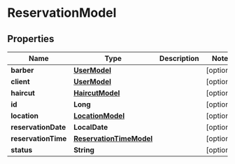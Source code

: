 

# ReservationModel

## Properties

Name | Type | Description | Notes
------------ | ------------- | ------------- | -------------
**barber** | [**UserModel**](UserModel.md) |  |  [optional]
**client** | [**UserModel**](UserModel.md) |  |  [optional]
**haircut** | [**HaircutModel**](HaircutModel.md) |  |  [optional]
**id** | **Long** |  |  [optional]
**location** | [**LocationModel**](LocationModel.md) |  |  [optional]
**reservationDate** | **LocalDate** |  |  [optional]
**reservationTime** | [**ReservationTimeModel**](ReservationTimeModel.md) |  |  [optional]
**status** | **String** |  |  [optional]



